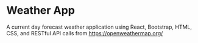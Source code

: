# Weather App
A current day forecast weather application using React, Bootstrap, HTML, CSS, and RESTful API calls from https://openweathermap.org/
